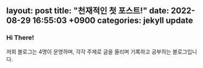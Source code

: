 layout: post
title:  "천재적인 첫 포스트!"
date:   2022-08-29 16:55:03 +0900
categories: jekyll update
---

### Hi There!

저희 블로그는 4명이 운영하며, 각각 주제로 글을 올리며 기록하고 공부하는 블로그입니다.

